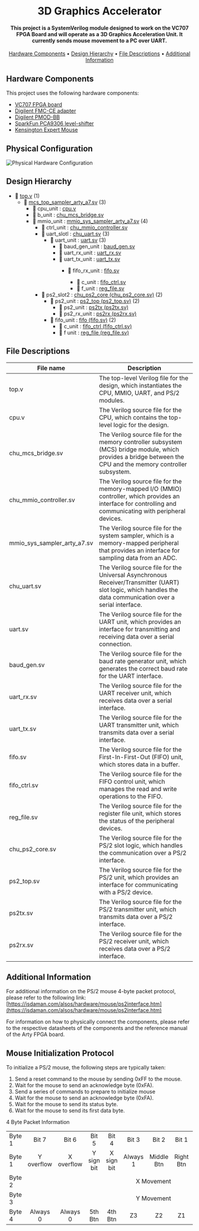 <h1 align="center">
  <br />
  3D Graphics Accelerator
</h1>
<h4 align="center">This project is a SystemVerilog module designed to work on the VC707 FPGA Board and will operate as a 3D Graphics Acceleration Unit. It currently sends mouse movement to a PC over UART.</h4>
<p align="center">
  <a href="#hardware-components">Hardware Components</a> •
  <a href="#design-hierarchy">Design Hierarchy</a> •
  <a href="#file-descriptions">File Descriptions</a> •
  <a href="#additional-information">Additional Information</a>
</p>

Hardware Components
-------------------

This project uses the following hardware components:

<ul>
   <li><a href="https://www.xilinx.com/products/boards-and-kits/ek-v7-vc707-g.html" target="_new">VC707 FPGA board</a></li>
   <li><a href="https://digilent.com/reference/fmc_ce_card/fmc_ce_card/" target="_new">Digilent FMC-CE adapter</a></li>
   <li><a href="https://digilent.com/reference/pmod/pmodbb/" target="_new">Digilent PMOD-BB</a></li>
   <li><a href="https://www.sparkfun.com/products/15439" target="_new">SparkFun PCA9306 level-shifter</a></li>
   <li><a href="https://www.kensington.com/p/products/electronic-control-solutions/trackball-products/expert-mouse-wired-trackball3-1/" target="_new">Kensington Expert Mouse</a></li>
</ul>


Physical Configuration
-------------------


![Physical Hardware Configuration](https://github.com/user-attachments/assets/ec56f650-c5cf-45ac-8f8f-db2bfec0ff98)


Design Hierarchy
-------------------

<ul>
    <li>📄 <a href="https://github.com/vahejab/arty_sv_sampler/blob/main/arty_sv_sampler.srcs/sim_1/imports/new/top.v">top.v</a> (1)
    <ul>
		<li>📄 <a href="https://github.com/vahejab/arty_sv_sampler/blob/main/arty_sv_sampler.srcs/sources_1/imports/code_listing_sv/arty_supplement/mcs_top_sampler_arty_a7.sv">mcs_top_sampler_arty_a7.sv</a> (3)
		<ul>
		    <li>📄 cpu_unit : <a href="https://github.com/vahejab/arty_sv_sampler/blob/main/arty_sv_sampler.srcs/sources_1/imports/code_listing_sv/fpga_mcs_sv_src/hdl/cpu/cpu.v">cpu.v</a></li>
		    <li>📄 b_unit : <a href="https://github.com/vahejab/arty_sv_sampler/blob/main/arty_sv_sampler.srcs/sources_1/imports/code_listing_sv/fpga_mcs_sv_src/hdl/sys/bridge/chu_mcs_bridge.sv">chu_mcs_bridge.sv</a></li>
		    <li>📄 mmio_unit : <a href="https://github.com/vahejab/arty_sv_sampler/blob/main/arty_sv_sampler.srcs/sources_1/imports/code_listing_sv/arty_supplement/mmio_sys_sampler_arty_a7.sv">mmio_sys_sampler_arty_a7.sv</a> (4)
		    <ul>
			<li>📄 ctrl_unit : <a href="https://github.com/vahejab/arty_sv_sampler/blob/main/arty_sv_sampler.srcs/sources_1/imports/code_listing_sv/fpga_mcs_sv_src/hdl/mmio/mmio_support/chu_mmio_controller.sv">chu_mmio_controller.sv</a></li>
			<li>📄 uart_slotl : <a href="https://github.com/vahejab/arty_sv_sampler/blob/main/arty_sv_sampler.srcs/sources_1/imports/code_listing_sv/fpga_mcs_sv_src/hdl/mmio/uart/chu_uart.sv">chu_uart.sv</a> (3)
			    <ul>
				<li>📄 uart_unit : <a href="https://github.com/vahejab/arty_sv_sampler/blob/main/arty_sv_sampler.srcs/sources_1/imports/code_listing_sv/fpga_mcs_sv_src/hdl/uart/mmio/uart.sv">uart.sv</a> (3)
				    <ul>
					<li>📄 baud_gen_unit : <a href="https://github.com/vahejab/arty_sv_sampler/blob/main/arty_sv_sampler.srcs/sources_1/imports/code_listing_sv/fpga_mcs_sv_src/hdl/mmio/uart/baud_gen.sv">baud_gen.sv</a></li>
					<li>📄 uart_rx_unit : <a href="https://github.com/vahejab/arty_sv_sampler/blob/main/arty_sv_sampler.srcs/sources_1/imports/code_listing_sv/fpga_mcs_sv_src/hdl/mmio/uart/uart_rx.sv">uart_rx.sv</a></li>
					<li>📄 uart_tx_unit : <a href="https://github.com/vahejab/arty_sv_sampler/blob/main/arty_sv_sampler.srcs/sources_1/imports/code_listing_sv/fpga_mcs_sv_src/hdl/mmio/uart/uart_tx.sv">uart_tx.sv</a></li>
					<ul>
					    <li>📄 fifo_rx_unit : <a href="https://github.com/vahejab/arty_sv_sampler/blob/main/arty_sv_sampler.srcs/sources_1/imports/code_listing_sv/fpga_mcs_sv_src/hdl/mmio/mmio_support/fifo/fifo_ctrl.sv">fifo.sv</a></li>
					    <ul>
						<li>📄 c_unit : <a href="https://github.com/vahejab/arty_sv_sampler/blob/mainarty_sv_sampler.srcs/sources_1/imports/code_listing_sv/fpga_mcs_sv_src/hdl/mmio/mmio_support/fifo/fifo_ctrl.sv">fifo_ctrl.sv</a> </li>
						<li>📄 f_unit : <a href="https://github.com/vahejab/arty_sv_sampler/blob/main/arty_sv_sampler.srcs/sources_1/imports/code_listing_sv/fpga_mcs_sv_src/hdl/mmio/mmio_support/fifo/reg_file.sv">reg_file.sv</a> </li>
					    </ul>
					</ul>
				    </ul>
				  </li>
			    </ul>
			</li>
			<li>📄 ps2_slot2 : <a href="https://github.com/vahejab/arty_sv_sampler/blob/main/arty_sv_sampler.srcs/sources_1/imports/code_listing_sv/fpga_mcs_sv_src/hdl/mmio/ps2/chu_ps2_core.sv">chu_ps2_core (chu_ps2_core.sv)</a> (2)
			    <ul>
				<li>📄 ps2_unit : <a href="https://github.com/vahejab/arty_sv_sampler/blob/main/arty_sv_sampler.srcs/sources_1/imports/code_listing_sv/fpga_mcs_sv_src/hdl/mmio/ps2/ps2_top.sv">ps2_top (ps2_top.sv)</a> (2)
				    <ul>
					<li>📄 ps2_unit : <a href="https://github.com/vahejab/arty_sv_sampler/blob/main/arty_sv_sampler.srcs/sources_1/imports/code_listing_sv/fpga_mcs_sv_src/hdl/mmio/ps2/ps2tx.sv">ps2tx (ps2tx.sv)</a></li>
					<li>📄 ps2_rx_unit : <a href="https://github.com/vahejab/arty_sv_sampler/blob/main/arty_sv_sampler.srcs/sources_1/imports/code_listing_sv/fpga_mcs_sv_src/hdl/mmio/ps2/ps2rx.sv">ps2rx (ps2rx.sv)</a></li>
				    </ul>
				</li>
				<li> 📄 fifo_unit : <a href="https://github.com/vahejab/arty_sv_sampler/blob/main/arty_sv_sampler.srcs/sources_1/imports/code_listing_sv/fpga_mcs_sv_src/hdl/mmio/mmio_support/fifo/fifo.sv">fifo (fifo.sv)</a> (2)
				    <ul>
					<li>📄 c_unit : <a href="https://github.com/vahejab/arty_sv_sampler/blob/main/arty_sv_sampler.srcs/sources_1/imports/code_listing_sv/fpga_mcs_sv_src/hdl/mmio/mmio_support/fifo/fifo_ctrl.sv">fifo_ctrl (fifo_ctrl.sv)</a></li>
					<li>📄 f unit : <a href="https://github.com/vahejab/arty_sv_sampler/blob/main/arty_sv_sampler.srcs/sources_1/imports/code_listing_sv/fpga_mcs_sv_src/hdl/mmio/mmio_support/fifo/reg_file.sv">reg_file (reg_file.sv)</a></li>
				    </ul>
				</li>
			    </ul>
			</li>
		    </ul>
		</li>
	    </ul>
	</ul>
</ul>

File Descriptions
-------------------

<table>
   <thead>
      <tr>
         <th>File name</th>
         <th>Description</th>
      </tr>
   </thead>
   <tbody>
      <tr>
         <td>top.v</td>
         <td>The top-level Verilog file for the design, which instantiates the CPU, MMIO, UART, and PS/2 modules.</td>
      </tr>
      <tr>
         <td>cpu.v</td>
         <td>The Verilog source file for the CPU, which contains the top-level logic for the design.</td>
      </tr>
      <tr>
         <td>chu_mcs_bridge.sv</td>
         <td>The Verilog source file for the memory controller subsystem (MCS) bridge module, which provides a bridge between the CPU and the memory controller subsystem.</td>
      </tr>
      <tr>
         <td>chu_mmio_controller.sv</td>
         <td>The Verilog source file for the memory-mapped I/O (MMIO) controller, which provides an interface for controlling and communicating with peripheral devices.</td>
      </tr>
      <tr>
         <td>mmio_sys_sampler_arty_a7.sv</td>
         <td>The Verilog source file for the system sampler, which is a memory-mapped peripheral that provides an interface for sampling data from an ADC.</td>
      </tr>
      <tr>
         <td>chu_uart.sv</td>
         <td>The Verilog source file for the Universal Asynchronous Receiver/Transmitter (UART) slot logic, which handles the data communication over a serial interface.</td>
      </tr>
      <tr>
         <td>uart.sv</td>
         <td>The Verilog source file for the UART unit, which provides an interface for transmitting and receiving data over a serial connection.</td>
      </tr>
      <tr>
         <td>baud_gen.sv</td>
         <td>The Verilog source file for the baud rate generator unit, which generates the correct baud rate for the UART interface.</td>
      </tr>
      <tr>
         <td>uart_rx.sv</td>
         <td>The Verilog source file for the UART receiver unit, which receives data over a serial interface.</td>
      </tr>
      <tr>
         <td>uart_tx.sv</td>
         <td>The Verilog source file for the UART transmitter unit, which transmits data over a serial interface.</td>
      </tr>
      <tr>
         <td>fifo.sv</td>
         <td>The Verilog source file for the First-In-First-Out (FIFO) unit, which stores data in a buffer.</td>
      </tr>
      <tr>
         <td>fifo_ctrl.sv</td>
         <td>The Verilog source file for the FIFO control unit, which manages the read and write operations to the FIFO.</td>
      </tr>
      <tr>
         <td>reg_file.sv</td>
         <td>The Verilog source file for the register file unit, which stores the status of the peripheral devices.</td>
      </tr>
      <tr>
         <td>chu_ps2_core.sv</td>
         <td>The Verilog source file for the PS/2 slot logic, which handles the communication over a PS/2 interface.</td>
      </tr>
      <tr>
         <td>ps2_top.sv</td>
         <td>The Verilog source file for the PS/2 unit, which provides an interface for communicating with a PS/2 device.</td>
      </tr>
      <tr>
         <td>ps2tx.sv</td>
         <td>The Verilog source file for the PS/2 transmitter unit, which transmits data over a PS/2 interface.</td>
      </tr>
      <tr>
         <td>ps2rx.sv</td>
         <td>The Verilog source file for the PS/2 receiver unit, which receives data over a PS/2 interface.</td>
      </tr>
   </tbody>
</table>
              

Additional Information
----------------------

For additional information on the PS/2 mouse 4-byte packet protocol, please refer to the following link: [https://isdaman.com/alsos/hardware/mouse/ps2interface.htm](https://isdaman.com/alsos/hardware/mouse/ps2interface.htm)

For information on how to physically connect the components, please refer to the respective datasheets of the components and the reference manual of the Arty FPGA board.


Mouse Initialization Protocol
-----------------------

To initialize a PS/2 mouse, the following steps are typically taken:

1.  Send a reset command to the mouse by sending 0xFF to the mouse.
2.  Wait for the mouse to send an acknowledge byte (0xFA).
3.  Send a series of commands to prepare to initialize mouse
4.  Wait for the mouse to send an acknowledge byte (0xFA).
5.  Wait for the mouse to send its status byte.
6.  Wait for the mouse to send its first data byte.

4 Byte Packet Information
<table>
  <tbody>
    <tr>
      <td>Byte 1</td>
      <td>
	<center>Bit 7</center>
      </td>
      <td>
	<center>Bit 6</center>
      </td>
      <td>
	<center>Bit 5</center>
      </td>
      <td>
	<center>Bit 4</center>
      </td>
      <td>
	<center>Bit 3</center>
      </td>
      <td>
	<center>Bit 2</center>
      </td>
      <td>
	<center>Bit 1</center>
      </td>
      <td>
	<center>Bit 0</center>
      </td>
    </tr>
    <tr>
      <td>Byte 1</td>
      <td>
	<center>Y overflow</center>
      </td>
      <td>
	<center>X overflow</center>
      </td>
      <td>
	<center>Y sign bit</center>
      </td>
      <td>
	<center>X sign bit</center>
      </td>
      <td>
	<center>Always 1</center>
      </td>
      <td>
	<center>Middle Btn</center>
      </td>
      <td>
	<center>Right Btn</center>
      </td>
      <td>
	<center>Left Btn</center>
      </td>
    </tr>
    <tr>
      <td>Byte 2</td>
      <td colspan="8">
	 <span>&nbsp;&nbsp;&nbsp;&nbsp;&nbsp;&nbsp;&nbsp;&nbsp;&nbsp;&nbsp;&nbsp;&nbsp;&nbsp;&nbsp;&nbsp;&nbsp;&nbsp;&nbsp;&nbsp;&nbsp;&nbsp;&nbsp;&nbsp;&nbsp;&nbsp;&nbsp;&nbsp;&nbsp;&nbsp;&nbsp;&nbsp;&nbsp;&nbsp;&nbsp;&nbsp;&nbsp;&nbsp;&nbsp;&nbsp;&nbsp;&nbsp;&nbsp;&nbsp;&nbsp;&nbsp;&nbsp;&nbsp;&nbsp;&nbsp;&nbsp;&nbsp;&nbsp;&nbsp;&nbsp;&nbsp;&nbsp;&nbsp;&nbsp;&nbsp;&nbsp;&nbsp;&nbsp;&nbsp;&nbsp;&nbsp;&nbsp;&nbsp;&nbsp;X Movement</span>     
      </td>
    </tr>
    <tr>   
      <td>Byte 3</td>
      <td colspan="8">
        <span>&nbsp;&nbsp;&nbsp;&nbsp;&nbsp;&nbsp;&nbsp;&nbsp;&nbsp;&nbsp;&nbsp;&nbsp;&nbsp;&nbsp;&nbsp;&nbsp;&nbsp;&nbsp;&nbsp;&nbsp;&nbsp;&nbsp;&nbsp;&nbsp;&nbsp;&nbsp;&nbsp;&nbsp;&nbsp;&nbsp;&nbsp;&nbsp;&nbsp;&nbsp;&nbsp;&nbsp;&nbsp;&nbsp;&nbsp;&nbsp;&nbsp;&nbsp;&nbsp;&nbsp;&nbsp;&nbsp;&nbsp;&nbsp;&nbsp;&nbsp;&nbsp;&nbsp;&nbsp;&nbsp;&nbsp;&nbsp;&nbsp;&nbsp;&nbsp;&nbsp;&nbsp;&nbsp;&nbsp;&nbsp;&nbsp;&nbsp;&nbsp;&nbsp;Y Movement</span>
      </td> 
    </tr>
    <tr>   
      <td>Byte 4</td>
      <td>
	<center>Always 0</center>
      </td>
      <td>
	<center>Always 0</center>
      </td>
      <td>
	<center>5th Btn</center>
      </td>
      <td>
	<center>4th Btn</center>
      </td>
      <td>
	<center>Z3</center>
      </td>
      <td>
	<center>Z2</center>
      </td>
      <td>
	<center>Z1</center>
      </td>
      <td>
	<center>Z0</center>
      </td>
    </tr>
  </tbody>
</table>
